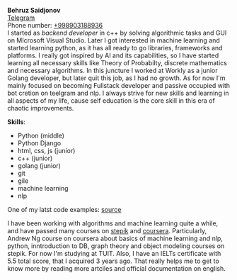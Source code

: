 **Behruz Saidjonov**<br>
[Telegram](http://t.me/CelestialApotheosis)<br>
Phone number: <u>+998903188936</u><br>
I started as *backend developer* in c++ by solving algorithmic tasks and GUI on MIcrosoft Visual Studio. Later I got interested in machine learning and started learning python, as it has all ready to go libraries, frameworks and platforms. I really got inspired by AI and its capabilities, so I have started learning all necessary skills like Theory of Probabilty, discrete mathematics and necessary algorithms. In this juncture I worked at Workly as a junior Golang developer, but later quit this job, as I had no growth. As for now I'm mainly focused on becoming Fullstack developer and passive occupied with bot cretion on teelgram and nlp. I always strive for new skills and learning in all aspects of my life, cause self education is the core skill in this era of chaotic improvements.<br>

__Skills__:
* Python (middle)
* Python Django
* html, css, js (junior)
* c++ (junior)
* golang (junior)
* git
* gile
* machine learning
* nlp

One of my latst code examples: [source](hhttps://github.com/MillyLegion/my-first-blog)

I have been working with algorithms and machine learning quite a while, and have passed many courses on [stepik](https://stepik.org/) and [coursera](https://www.coursera.org/). Particularly, Andrew Ng course on coursera about basics of machine learning and nlp, python, inntroduction to DB, graph theory and object modeling courses on stepik. For now I'm studying at TUIT. Also, I have an IELTs certificate with 5.5 total score, that I acquired 3 years ago. That really helps me to get to know more by reading more artciles and official documentation on english. 
